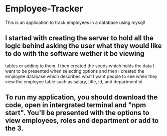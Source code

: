 # Employee-Tracker
This is an application to track employees in a database using mysql!

## I started with creating the server to hold all the logic behind asking the user what they would like to do with the software wether it be viewing
tables or adding to them. I then created the seeds which holds the data I want to be presented when selecting options and then I created the employee
database which describes what I want people to see when they view the employee table such as salary, title, id, and department id. 

## To run my application, you should download the code, open in intergrated terminal and "npm start". You'll be presented with the options to view employees, roles and department or add to the 3. 

